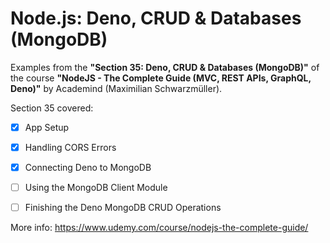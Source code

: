 # Node.js: Deno, CRUD & Databases (MongoDB)

Examples from the **"Section 35: Deno, CRUD & Databases (MongoDB)"** of the course **"NodeJS - The Complete Guide (MVC, REST APIs, GraphQL, Deno)"** by Academind (Maximilian Schwarzmüller).

Section 35 covered:

- [x] App Setup
- [x] Handling CORS Errors
- [x] Connecting Deno to MongoDB
- [ ] Using the MongoDB Client Module
- [ ] Finishing the Deno MongoDB CRUD Operations



More info: https://www.udemy.com/course/nodejs-the-complete-guide/